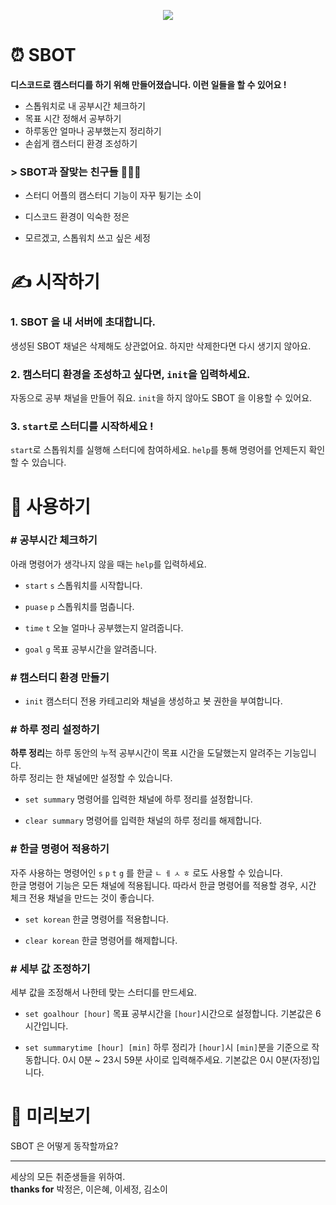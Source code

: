 <p align="center"><img src="https://user-images.githubusercontent.com/36994104/132232093-7b2a5a62-b2d9-4250-9970-baa9703dc23f.png"></p>
 
# ⏰ SBOT
**디스코드로 캠스터디를 하기 위해 만들어졌습니다. 이런 일들을 할 수 있어요 !**
- 스톱워치로 내 공부시간 체크하기
- 목표 시간 정해서 공부하기
- 하루동안 얼마나 공부했는지 정리하기
- 손쉽게 캠스터디 환경 조성하기
### > SBOT과 잘맞는 친구들 👩‍👧‍👦
- 스터디 어플의 캠스터디 기능이 자꾸 튕기는 소이

- 디스코드 환경이 익숙한 정은

- 모르겠고, 스톱워치 쓰고 싶은 세정
# ✍ 시작하기
### 1. SBOT 을 내 서버에 초대합니다.
생성된 SBOT 채널은 삭제해도 상관없어요. 하지만 삭제한다면 다시 생기지 않아요.
### 2. 캠스터디 환경을 조성하고 싶다면, `init`을 입력하세요.
자동으로 공부 채널을 만들어 줘요. `init`을 하지 않아도 SBOT 을 이용할 수 있어요.
### 3. `start`로 스터디를 시작하세요 !
`start`로 스톱워치를 실행해 스터디에 참여하세요. `help`를 통해 명령어를 언제든지 확인할 수 있습니다.
# 💬 사용하기
### # 공부시간 체크하기
아래 명령어가 생각나지 않을 때는 `help`를 입력하세요.
- `start` `s`  스톱워치를 시작합니다.

- `puase` `p`  스톱워치를 멈춥니다.

- `time` `t`  오늘 얼마나 공부했는지 알려줍니다.

- `goal` `g`  목표 공부시간을 알려줍니다.
### # 캠스터디 환경 만들기
- `init`  캠스터디 전용 카테고리와 채널을 생성하고 봇 권한을 부여합니다.
### # 하루 정리 설정하기
**하루 정리**는 하루 동안의 누적 공부시간이 목표 시간을 도달했는지 알려주는 기능입니다.  
하루 정리는 한 채널에만 설정할 수 있습니다.

- `set summary`  명령어를 입력한 채널에 하루 정리를 설정합니다.

- `clear summary`  명령어를 입력한 채널의 하루 정리를 해제합니다.
### # 한글 명령어 적용하기
자주 사용하는 명령어인 `s` `p` `t` `g` 를 한글 `ㄴ` `ㅔ` `ㅅ` `ㅎ` 로도 사용할 수 있습니다.  
한글 명령어 기능은 모든 채널에 적용됩니다. 따라서 한글 명령어를 적용할 경우, 시간 체크 전용 채널을 만드는 것이 좋습니다.

- `set korean`  한글 명령어를 적용합니다.

- `clear korean`  한글 명령어를 해제합니다.
### # 세부 값 조정하기
세부 값을 조정해서 나한테 맞는 스터디를 만드세요.

- `set goalhour [hour]`  목표 공부시간을 `[hour]`시간으로 설정합니다. 기본값은 6시간입니다.

- `set summarytime [hour] [min]`  하루 정리가 `[hour]`시 `[min]`분을 기준으로 작동합니다. 0시 0분 ~ 23시 59분 사이로 입력해주세요. 기본값은 0시 0분(자정)입니다.
# 👀 미리보기
SBOT 은 어떻게 동작할까요?

---
세상의 모든 취준생들을 위하여.  
**thanks for** 박정은, 이은혜, 이세정, 김소이
